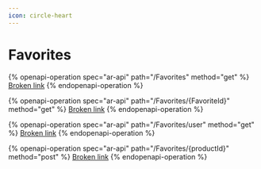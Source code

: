 ```yaml
---
icon: circle-heart
---
```


# Favorites

{% openapi-operation spec="ar-api" path="/Favorites" method="get" %}
[Broken link](broken-reference)
{% endopenapi-operation %}

{% openapi-operation spec="ar-api" path="/Favorites/{FavoriteId}" method="get" %}
[Broken link](broken-reference)
{% endopenapi-operation %}

{% openapi-operation spec="ar-api" path="/Favorites/user" method="get" %}
[Broken link](broken-reference)
{% endopenapi-operation %}

{% openapi-operation spec="ar-api" path="/Favorites/{productId}" method="post" %}
[Broken link](broken-reference)
{% endopenapi-operation %}
